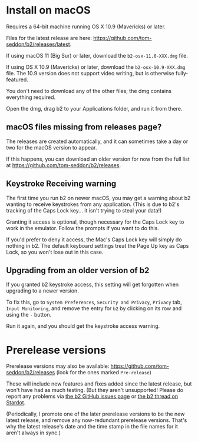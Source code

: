 # Install on macOS

Requires a 64-bit machine running OS X 10.9 (Mavericks) or later.

Files for the latest release are here:
https://github.com/tom-seddon/b2/releases/latest.

If using macOS 11 (Big Sur) or later, download the
`b2-osx-11.0-XXX.dmg` file.

If using OS X 10.9 (Mavericks) or later, download the
`b2-osx-10.9-XXX.dmg` file. The 10.9 version does not support video
writing, but is otherwise fully-featured.

You don't need to download any of the other files; the dmg contains
everything required.

Open the dmg, drag b2 to your Applications folder, and run it from
there.

## macOS files missing from releases page?

The releases are created automatically, and it can sometimes take a
day or two for the macOS version to appear.

If this happens, you can download an older version for now from the
full list at https://github.com/tom-seddon/b2/releases.

## Keystroke Receiving warning

The first time you run b2 on newer macOS, you may get a warning about
b2 wanting to receive keystrokes from any application. (This is due to
b2's tracking of the Caps Lock key... it isn't trying to steal your
data!)

Granting it access is optional, though necessary for the Caps Lock key
to work in the emulator. Follow the prompts if you want to do this.

If you'd prefer to deny it access, the Mac's Caps Lock key will simply
do nothing in b2. The default keyboard settings treat the Page Up key
as Caps Lock, so you won't lose out in this case.

## Upgrading from an older version of b2

If you granted b2 keystroke access, this setting will get forgotten
when upgrading to a newer version.

To fix this, go to `System Preferences`, `Security and Privacy`,
`Privacy` tab, `Input Monitoring`, and remove the entry for `b2` by
clicking on its row and using the `-` button.

Run it again, and you should get the keystroke access warning.

# Prerelease versions

Prerelease versions may also be available:
https://github.com/tom-seddon/b2/releases (look for the ones marked
`Pre-release`)

These will include new features and fixes added since the latest
release, but won't have had as much testing. (But they aren't
unsupported! Please do report any problems via
[the b2 GitHub issues page](https://github.com/tom-seddon/b2/issues)
or
[the b2 thread on Stardot](https://stardot.org.uk/forums/viewtopic.php?f=4&t=13081).

(Periodically, I promote one of the later prerelease versions to be
the new latest release, and remove any now-redundant prerelease
versions. That's why the latest release's date and the time stamp in
the file names for it aren't always in sync.)
